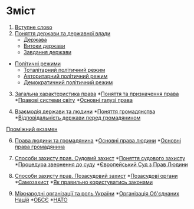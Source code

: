 <!--«Основи вчення про державу та право»
=======

  <p>Цей курс вносить барвисті акценти в теоретичну базу з правознавства та юриспруденції. Він про те, як захистити свої права самостійно, не звертаючись до юристів.  Як не стати жертвою принципу «незнання законів не звільняє від юридичної відповідальності». Цей курс дає зрозуміти логіку політичних процесів, дати більш об’єктивну оцінку навколишнім подіям, аналізуючи їх з юридичної точки зору.
Він сповнений чималою кількістю думок експертів, інтерв’ю з відомими практиками, лекціями лідерів у галузях права, які регулюють найважливіші сфери суспільних відносин.</p>
  <p>Ми почнемо з теорії держави, розглянемо її форми та види політичних режимів, далі визначимо основні правові системи світу та детально зупинимось на українській правовій системі. В другій частині курсу ви розповімо про способи захисту прав: позасудові та судові. Ви матимете змогу навчитися складати позовну заяву та відрізняти нормативно-правові акти за їх юридичною силою. Більше того, ви дізнаєтесь, як правильно користуватися законами і як вирішувати колізії у праві.</p> 
  <p>Ви також почуєте про предмет та принципи роботи міжнародних організацій та Європейського суду з прав людини та їх роль в українському суспільстві.</p> -->
  
  # Зміст

1. [Вступне слово](vstup.md)
2. [Поняття держави та державної влади](chapter1.md)
   * [Держава](derzhava.md)
   * [Витоки держави](vitoki_derzhavi.md)
   * [Завдання держави](zavdannya_derzhavi.md)
* [Політичні режими](2/zemlya_na_plani_ta_karti.md)
  * [Тоталітарний політичний режим](totaltarnii_poltichnii_rezhim.md)
  * [Авторитарний політичний режим](avtoritarnii_poltichnii_rezhim.md)
  * [Демократичний політичний режим](demokratichnii_poltichnii_rezhim.md)
3. [Загальна характеристика права]()
   *[Поняття та призначення права](zagalna_harakteristika_prava.md) 
   *[Правові системи світу](zagalna_harakteristika_prava.md)
   *[Основні галузі права](zagalna_harakteristika_prava.md)
 
4. [Взаємодія держави та людини]()
    *[Поняття громадянства](zagalna_harakteristika_prava.md)
    *[Відповідальність держави перед громадянином](zagalna_harakteristika_prava.md)
    
[Проміжний екзамен]()

6. [Права людини та громадянина]()
  *[Основні права людини](zagalna_harakteristika_prava.md)
  *[Основні права громадянина](zagalna_harakteristika_prava.md)
  
5. [Способи захисту прав. Судовий захист]()
   *[Поняття судового захисту](zagalna_harakteristika_prava.md)
   *[Процедура звернення до суду](zagalna_harakteristika_prava.md)
   *[Європейський Суд з Прав Людини](zagalna_harakteristika_prava.md)

6. [Способи захисту прав. Позасудовий захист]()
  *[Позасудові органи]()
  *[Самозахист]()
  *[Як правильно користуватись законами]()

7. [Міжнародні організації та роль України]()
    *[Організація Об'єднаних Націй]() 
    *[ОБСЄ]()
    *[НАТО](
) 


